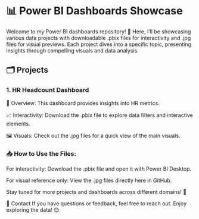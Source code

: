 # 📊 Power BI Dashboards Showcase

Welcome to my Power BI dashboards repository! 🎉 Here, I’ll be showcasing various data projects with downloadable .pbix files for interactivity and .jpg files for visual previews. Each project dives into a specific topic, presenting insights through compelling visuals and data analysis.

## 🗂️ Projects

### 1. HR Headcount Dashboard

📄 Overview: This dashboard provides insights into HR metrics.

📈 Interactivity: Download the .pbix file to explore data filters and interactive elements.

🖼️ Visuals: Check out the .jpg files for a quick view of the main visuals.

### 📥 How to Use the Files:
For interactivity: Download the .pbix file and open it with Power BI Desktop.

For visual reference only: View the .jpg files directly here in GitHub.

Stay tuned for more projects and dashboards across different domains! 🚀

📧 Contact
If you have questions or feedback, feel free to reach out. Enjoy exploring the data! 😊
